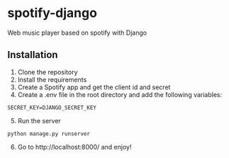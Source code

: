 # spotify-django

Web music player based on spotify with Django

## Installation

1. Clone the repository
2. Install the requirements
3. Create a Spotify app and get the client id and secret
4. Create a .env file in the root directory and add the following variables:

```
SECRET_KEY=DJANGO_SECRET_KEY
```

5. Run the server

```
python manage.py runserver
```

6. Go to http://localhost:8000/ and enjoy!
